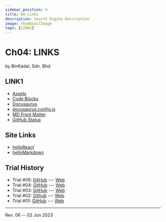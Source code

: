 ```yaml
---
sidebar_position: 4
title: 04 Links
description: Search Engine Description
image: thumbnailImage
tags: [LINKS]
---
```


# Ch04: LINKS
by BinKadal, Sdn. Bhd.

## LINK1
- [Assets](https://docusaurus.io/docs/markdown-features/assets)
- [Code Blocks](https://docs.readme.com/rdmd/docs/code-blocks)
- [Docusaurus](https://docusaurus.io/)
- [docusaurus.config.js](https://docusaurus.io/docs/api/docusaurus-config)
- [MD Front Matter](https://docusaurus.io/docs/api/plugins/@docusaurus/plugin-content-docs#markdown-front-matter)
- [GitHub Status](https://www.githubstatus.com/)

## Site Links
- [helloReact](/helloReact)
- [helloMarkdown](/helloMarkdown)

## Trial History
- Trial #05: [GitHub](https://github.com/yforku/DocuDemo/) --- [Web](https://yforku.github.io/DocuDemo/)
- Trial #04: [GitHub](https://github.com/yforku/docu4/) --- [Web](https://yforku.github.io/docu4/)
- Trial #03: [GitHub](https://github.com/yforku/docu3/) --- [Web](https://yforku.github.io/docu3/)
- Trial #02: [Github](https://github.com/yforku/docu2/) --- [Web](https://yforku.github.io/docu2/)
- Trial #01: [GitHub](https://github.com/yforku/docusaurus/) --- [Web](https://yforku.github.io/docusaurus/)

<hr />

Rev. 06 -- 02 Jun 2023

<!--
REV06: Fri 02 Jun 2023 03:00
REV05: Thu 01 Jun 2023 19:00
REV04: Mon 29 May 2023 10:00
REV03: Sun 28 May 2023 11:00
REV01: Fri 26 May 2023 10:00
START: Thu 25 May 2023 19:00
-->

